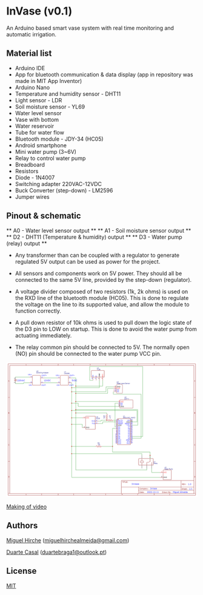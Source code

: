 # InVase (v0.1)

An Arduino based smart vase system with real time monitoring and automatic irrigation.

## Material list

 - Arduino IDE
 - App for bluetooth communication & data display (app in repository was made in MIT App Inventor)
 - Arduino Nano
 - Temperature and humidity sensor - DHT11
 - Light sensor - LDR
 - Soil moisture sensor - YL69
 - Water level sensor
 - Vase with bottom
 - Water reservoir
 - Tube for water flow
 - Bluetooth module - JDY-34 (HC05)
 - Android smartphone
 - Mini water pump (3~6V)
 - Relay to control water pump
 - Breadboard
 - Resistors
 - Diode - 1N4007
 - Switching adapter 220VAC-12VDC
 - Buck Converter (step-down) - LM2596
 - Jumper wires

## Pinout & schematic

** A0 - Water level sensor output **
** A1 - Soil moisture sensor output **
** D2 - DHT11 (Temperature & humidity) output **
** D3 - Water pump (relay) output **

* Any transformer than can be coupled with a regulator to generate regulated 5V output can be used as power for the project.

* All sensors and components work on 5V power. They should all be connected to the same 5V line, provided by the step-down (regulator).

* A voltage divider composed of two resistors (1k, 2k ohms) is used on the RXD line of the bluetooth module (HC05). This is done to regulate the voltage on the line to its supported value, and allow the module to function correctly.

* A pull down resistor of 10k ohms is used to pull down the logic state of the D3 pin to LOW on startup. This is done to avoid the water pump from actuating immediately.

* The relay common pin should be connected to 5V. The normally open (NO) pin should be connected to the water pump VCC pin.

![InVase Schematic](schematic_invase.png)

[Making of video](https://youtu.be/jraKmChVTTY)

## Authors

[Miguel Hirche](https://github.com/miguelha) (miguelhirchealmeida@gmail.com)

[Duarte Casal](https://github.com/Duarte99) (duartebraga1@outlook.pt)

## License

[MIT](https://choosealicense.com/licenses/mit/)